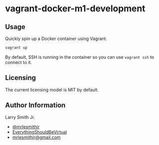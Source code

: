 # vagrant-docker-m1-development

## Usage

Quickly spin up a Docker container using Vagrant.

```bash
vagrant up
```

By default, SSH is running in the container so you can use `vagrant ssh` to connect to
it.

## Licensing

The current licensing model is MIT by default.

## Author Information

Larry Smith Jr.

- [@mrlesmithjr](https://twitter.com/mrlesmithjr)
- [EverythingShouldBeVirtual](http://everythingshouldbevirtual.com)
- [mrlesmithjr@gmail.com](mailto:mrlesmithjr@gmail.com)
